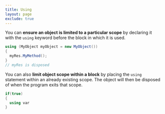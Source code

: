 ```yaml
---
title: Using
layout: page
exclude: true
---
```


You can **ensure an object is limited to a particular scope** by declaring it with the `using` keyword before the block in which it is used. 
```csharp
using (MyObject myObject = new MyObject())
{
  myRes.MyMethod();
}
// myRes is disposed
```

You can also **limit object scope within a block** by placing the `using` statement within an already existing scope. The object will then be disposed of when the program exits that scope.
```csharp
if(true)
{
  using var
}
```
<!--stackedit_data:
eyJoaXN0b3J5IjpbMTYxODAwMDU0XX0=
-->